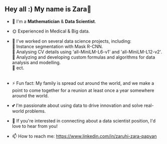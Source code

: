 ## Hey all :) My name is Zara👋


- 🌱 I'm a **Mathematician** & **Data Scientist**.
- 🌞 Experienced in Medical & Big data.

- 🍎 I've worked on several data science projects, including: <br>
  <a> &#x1F538; Instance segmentation with Mask R-CNN. <br> </a>
  <a> &#x1F538; Analysing CV details using 'all-MiniLM-L6-v1' and 'all-MiniLM-L12-v2'. <br>
  &#x1F538; Analyzing and developing custom formulas and algorithms for data analysis and modelling. <br>
  &#x1F538; ect.<br><br>


- ⚡ Fun fact: My family is spread out around the world, and we make a point to come together for a reunion at least once a year somewhere around the world.


- 💕 I'm passionate about using data to drive innovation and solve real-world problems.
- 🍓 If you're interested in connecting about a data scientist position, I'd love to hear from you!
- 📫 How to reach me: https://www.linkedin.com/in/zaruhi-zara-papyan
